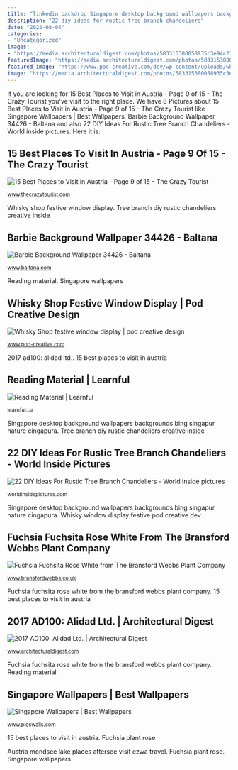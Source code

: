 ```yaml
---
title: "linkedin backdrop Singapore desktop background wallpapers backgrounds bing singapur nature cingapura"
description: "22 diy ideas for rustic tree branch chandeliers"
date: "2022-08-04"
categories:
- "Uncategorized"
images:
- "https://media.architecturaldigest.com/photos/583315380058935c3e94c213/master/pass/alidad-ad-100-156.jpg"
featuredImage: "https://media.architecturaldigest.com/photos/583315380058935c3e94c213/master/pass/alidad-ad-100-156.jpg"
featured_image: "https://www.pod-creative.com/dev/wp-content/uploads/whisky-shop-festive-4-2500x1500-1.jpg"
image: "https://media.architecturaldigest.com/photos/583315380058935c3e94c213/master/pass/alidad-ad-100-156.jpg"
---
```


If you are looking for 15 Best Places to Visit in Austria - Page 9 of 15 - The Crazy Tourist you've visit to the right place. We have 8 Pictures about 15 Best Places to Visit in Austria - Page 9 of 15 - The Crazy Tourist like Singapore Wallpapers | Best Wallpapers, Barbie Background Wallpaper 34426 - Baltana and also 22 DIY Ideas For Rustic Tree Branch Chandeliers - World inside pictures. Here it is:

## 15 Best Places To Visit In Austria - Page 9 Of 15 - The Crazy Tourist

![15 Best Places to Visit in Austria - Page 9 of 15 - The Crazy Tourist](https://cdn.thecrazytourist.com/wp-content/uploads/2018/08/ccimage-shutterstock_601219367.jpg "15 best places to visit in austria")

<small>www.thecrazytourist.com</small>

Whisky shop festive window display. Tree branch diy rustic chandeliers creative inside

## Barbie Background Wallpaper 34426 - Baltana

![Barbie Background Wallpaper 34426 - Baltana](http://www.baltana.com/file/34448/700x394/16:9/barbie-background-wallpaper-34426_2026714484.jpg "15 best places to visit in austria")

<small>www.baltana.com</small>

Reading material. Singapore wallpapers

## Whisky Shop Festive Window Display | Pod Creative Design

![Whisky Shop festive window display | pod creative design](https://www.pod-creative.com/dev/wp-content/uploads/whisky-shop-festive-4-2500x1500-1.jpg "Alidad dining opulent accent timeless interior traditional mural mansion clock historical turn royalty ltd ad100 ad tours unique textiles betterdecoratingbible")

<small>www.pod-creative.com</small>

2017 ad100: alidad ltd.. 15 best places to visit in austria

## Reading Material | Learnful

![Reading Material | Learnful](https://learnful.ca/sites/default/files/up/tutorial/cover-image/2020-07/women.jpg "Singapore wallpapers")

<small>learnful.ca</small>

Singapore desktop background wallpapers backgrounds bing singapur nature cingapura. Tree branch diy rustic chandeliers creative inside

## 22 DIY Ideas For Rustic Tree Branch Chandeliers - World Inside Pictures

![22 DIY Ideas For Rustic Tree Branch Chandeliers - World inside pictures](https://worldinsidepictures.com/wp-content/uploads/2014/01/350.jpg "Whisky window display festive pod creative dev")

<small>worldinsidepictures.com</small>

Singapore desktop background wallpapers backgrounds bing singapur nature cingapura. Whisky window display festive pod creative dev

## Fuchsia Fuchsita Rose White From The Bransford Webbs Plant Company

![Fuchsia Fuchsita Rose White from The Bransford Webbs Plant Company](https://www.bransfordwebbs.co.uk/wp-content/uploads/Fuchsia-Fuchsita-Rose-White-1024x1024.jpg "Reading material")

<small>www.bransfordwebbs.co.uk</small>

Fuchsia fuchsita rose white from the bransford webbs plant company. 15 best places to visit in austria

## 2017 AD100: Alidad Ltd. | Architectural Digest

![2017 AD100: Alidad Ltd. | Architectural Digest](https://media.architecturaldigest.com/photos/583315380058935c3e94c213/master/pass/alidad-ad-100-156.jpg "Whisky shop festive window display")

<small>www.architecturaldigest.com</small>

Fuchsia fuchsita rose white from the bransford webbs plant company. Reading material

## Singapore Wallpapers | Best Wallpapers

![Singapore Wallpapers | Best Wallpapers](http://s1.picswalls.com/wallpapers/2014/08/08/singapore-desktop-background_020723453_173.jpg "Alidad dining opulent accent timeless interior traditional mural mansion clock historical turn royalty ltd ad100 ad tours unique textiles betterdecoratingbible")

<small>www.picswalls.com</small>

15 best places to visit in austria. Fuchsia plant rose

Austria mondsee lake places attersee visit ezwa travel. Fuchsia plant rose. Singapore wallpapers
